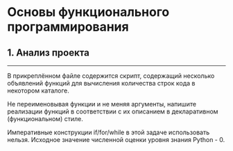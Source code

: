 # Основы функционального программирования

## 1. Анализ проекта

---

В прикреплённом файле содержится скрипт, содержащий несколько объявлений функций для вычисления количества строк кода в некотором каталоге.

Не переименовывая функции и не меняя аргументы, напишите реализации функций в соответствии с их описанием в декларативном (функциональном) стиле.

Императивные конструкции if/for/while в этой задаче использовать нельзя. Исходное значение численной оценки уровня знания Python - 0.